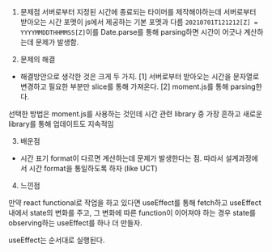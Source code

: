 1. 문제점
서버로부터 지정된 시간에 종료되는 타이머를 제작해야하는데 서버로부터 받아오는 시간 포멧이
js에서 제공하는 기본 포멧과 다름 
`20210701T121212[Z] = YYYYMMDDTHHMMSS[Z]`이를 Date.parse를 통해 parsing하면
시간이 어긋나 계산하는데 문제가 발생함.


2. 문제의 해결
- 해결방안으로 생각한 것은 크게 두 가지.
[1] 서버로부터 받아오는 시간을 문자열로 변경하고 필요한 부분만 slice를 통해 가져온다.
[2] moment.js를 통해 parsing한다.

선택한 방법은 moment.js를 사용하는 것인데 시간 관련 library 중 가장 흔하고 새로운 library를 통해 업데이트도 지속적임

3. 배운점
- 시간 표기 format이 다르면 계산하는데 문제가 발생한다는 점. 따라서 설계과정에서 시간 format을 통일하도록 하자 (like UCT)

4. 느낀점

만약 react functional로 작업을 하고 있다면 useEffect를 통해 fetch하고 useEffect 내에서 state의 변화를 주고,
그 변화에 따른 function이 이어져야 하는 경우 state를 observing하는 useEffect를 하나 더 만들자.

useEffect는 순서대로 실행된다.


